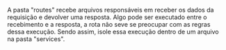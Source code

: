 A pasta "routes" recebe arquivos responsáveis em receber os dados da requisição e devolver uma resposta. Algo pode ser executado entre o recebimento e a resposta, a rota não seve se preocupar com as regras dessa execução. Sendo assim, isole essa execução dentro de um arquivo na pasta "services".